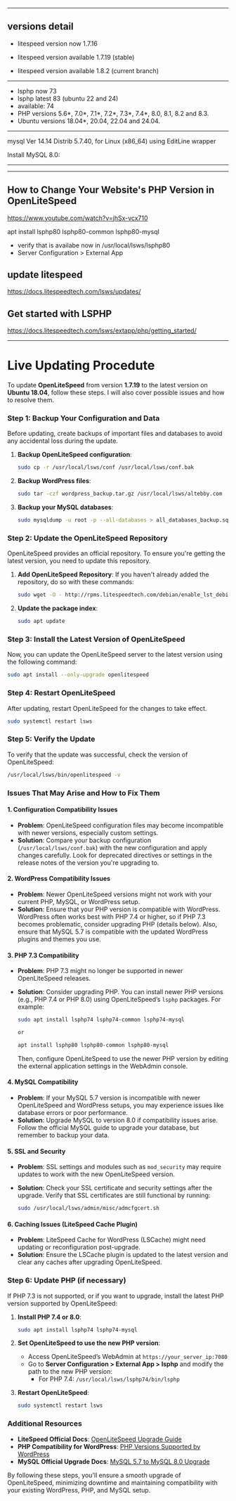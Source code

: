 --------------------------------
versions detail
--------------------------------

- litespeed version now   	1.7.16 
- litespeed version available 	1.7.19 (stable)

- litespeed version available  	1.8.2 (current branch)

---------------------------------

- lsphp now	  73
- lsphp latest	  83 (ubuntu 22 and 24)
- available: 	  74
- PHP versions 5.6*, 7.0*, 7.1*, 7.2*, 7.3*, 7.4*, 8.0, 8.1, 8.2 and 8.3.
- Ubuntu versions 18.04*, 20.04, 22.04 and 24.04.

---------------------------------

mysql  Ver 14.14 Distrib 5.7.40, for Linux (x86_64) using  EditLine wrapper

Install MySQL 8.0:

------------------------------------

---

## How to Change Your Website's PHP Version in OpenLiteSpeed

https://www.youtube.com/watch?v=jhSx-vcx710

apt install lsphp80 lsphp80-common lsphp80-mysql

- verify that is availabe now in /usr/local/lsws/lsphp80
- Server Configuration > External App

## update litespeed

https://docs.litespeedtech.com/lsws/updates/

## Get started with LSPHP

https://docs.litespeedtech.com/lsws/extapp/php/getting_started/


-----

# Live Updating Procedute

To update **OpenLiteSpeed** from version **1.7.19** to the latest version on **Ubuntu 18.04**, follow these steps. I will also cover possible issues and how to resolve them.

### Step 1: Backup Your Configuration and Data
Before updating, create backups of important files and databases to avoid any accidental loss during the update.

1. **Backup OpenLiteSpeed configuration**:
   ```bash
   sudo cp -r /usr/local/lsws/conf /usr/local/lsws/conf.bak
   ```

2. **Backup WordPress files**:
   ```bash
   sudo tar -czf wordpress_backup.tar.gz /usr/local/lsws/altebby.com
   ```

3. **Backup your MySQL databases**:
   ```bash
   sudo mysqldump -u root -p --all-databases > all_databases_backup.sql
   ```

### Step 2: Update the OpenLiteSpeed Repository
OpenLiteSpeed provides an official repository. To ensure you're getting the latest version, you need to update this repository.

1. **Add OpenLiteSpeed Repository**:
   If you haven't already added the repository, do so with these commands:
   ```bash
   sudo wget -O - http://rpms.litespeedtech.com/debian/enable_lst_debian_repo.sh | sudo bash
   ```

2. **Update the package index**:
   ```bash
   sudo apt update
   ```

### Step 3: Install the Latest Version of OpenLiteSpeed
Now, you can update the OpenLiteSpeed server to the latest version using the following command:

```bash
sudo apt install --only-upgrade openlitespeed
```

### Step 4: Restart OpenLiteSpeed
After updating, restart OpenLiteSpeed for the changes to take effect.

```bash
sudo systemctl restart lsws
```

### Step 5: Verify the Update
To verify that the update was successful, check the version of OpenLiteSpeed:

```bash
/usr/local/lsws/bin/openlitespeed -v
```

### Issues That May Arise and How to Fix Them

#### 1. **Configuration Compatibility Issues**
- **Problem**: OpenLiteSpeed configuration files may become incompatible with newer versions, especially custom settings.
- **Solution**: Compare your backup configuration (`/usr/local/lsws/conf.bak`) with the new configuration and apply changes carefully. Look for deprecated directives or settings in the release notes of the version you're upgrading to.

#### 2. **WordPress Compatibility Issues**
- **Problem**: Newer OpenLiteSpeed versions might not work with your current PHP, MySQL, or WordPress setup.
- **Solution**: Ensure that your PHP version is compatible with WordPress. WordPress often works best with PHP 7.4 or higher, so if PHP 7.3 becomes problematic, consider upgrading PHP (details below). Also, ensure that MySQL 5.7 is compatible with the updated WordPress plugins and themes you use.

#### 3. **PHP 7.3 Compatibility**
- **Problem**: PHP 7.3 might no longer be supported in newer OpenLiteSpeed releases.
- **Solution**: Consider upgrading PHP. You can install newer PHP versions (e.g., PHP 7.4 or PHP 8.0) using OpenLiteSpeed’s `lsphp` packages. For example:
  
  ```bash
  sudo apt install lsphp74 lsphp74-common lsphp74-mysql

  or

  apt install lsphp80 lsphp80-common lsphp80-mysql
  ```

  Then, configure OpenLiteSpeed to use the newer PHP version by editing the external application settings in the WebAdmin console.

#### 4. **MySQL Compatibility**
- **Problem**: If your MySQL 5.7 version is incompatible with newer OpenLiteSpeed and WordPress setups, you may experience issues like database errors or poor performance.
- **Solution**: Upgrade MySQL to version 8.0 if compatibility issues arise. Follow the official MySQL guide to upgrade your database, but remember to backup your data.

#### 5. **SSL and Security**
- **Problem**: SSL settings and modules such as `mod_security` may require updates to work with the new OpenLiteSpeed version.
- **Solution**: Check your SSL certificate and security settings after the upgrade. Verify that SSL certificates are still functional by running:

  ```bash
  sudo /usr/local/lsws/admin/misc/admcfgcert.sh
  ```

#### 6. **Caching Issues (LiteSpeed Cache Plugin)**
- **Problem**: LiteSpeed Cache for WordPress (LSCache) might need updating or reconfiguration post-upgrade.
- **Solution**: Ensure the LSCache plugin is updated to the latest version and clear any caches after upgrading OpenLiteSpeed.

### Step 6: Update PHP (if necessary)
If PHP 7.3 is not supported, or if you want to upgrade, install the latest PHP version supported by OpenLiteSpeed:

1. **Install PHP 7.4 or 8.0**:
   ```bash
   sudo apt install lsphp74 lsphp74-mysql
   ```

2. **Set OpenLiteSpeed to use the new PHP version**:
   - Access OpenLiteSpeed’s WebAdmin at `https://your_server_ip:7080`
   - Go to **Server Configuration > External App > lsphp** and modify the path to the new PHP version:
     - For PHP 7.4: `/usr/local/lsws/lsphp74/bin/lsphp`

3. **Restart OpenLiteSpeed**:
   ```bash
   sudo systemctl restart lsws
   ```

### Additional Resources
- **LiteSpeed Official Docs**: [OpenLiteSpeed Upgrade Guide](https://openlitespeed.org/kb/upgrading/)
- **PHP Compatibility for WordPress**: [PHP Versions Supported by WordPress](https://make.wordpress.org/hosting/handbook/handbook/server-environment/#php)
- **MySQL Official Upgrade Docs**: [MySQL 5.7 to MySQL 8.0 Upgrade](https://dev.mysql.com/doc/refman/8.0/en/upgrading-from-previous-series.html)

By following these steps, you'll ensure a smooth upgrade of OpenLiteSpeed, minimizing downtime and maintaining compatibility with your existing WordPress, PHP, and MySQL setup.
